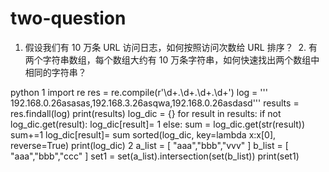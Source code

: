# two-question
1. 假设我们有 10 万条 URL 访问日志，如何按照访问次数给 URL 排序？  2. 有两个字符串数组，每个数组大约有 10 万条字符串，如何快速找出两个数组中相同的字符串？

python
1
import re
res = re.compile(r'\d+\.\d+\.\d+\.\d+')
log = '''
192.168.0.26asasas,192.168.3.26asqwa,192.168.0.26asdasd'''
results = res.findall(log)
print(results)
log_dic = {}
for result in results:
   if not log_dic.get(result):
      log_dic[result]= 1
   else:
      sum = log_dic.get(str(result))
      sum+=1
      log_dic[result]= sum
sorted(log_dic, key=lambda x:x[0], reverse=True)
print(log_dic)
2
a_list = [
 "aaa","bbb","vvv"
]
b_list = [
    "aaa","bbb","ccc"
]
set1 = set(a_list).intersection(set(b_list))
print(set1)
